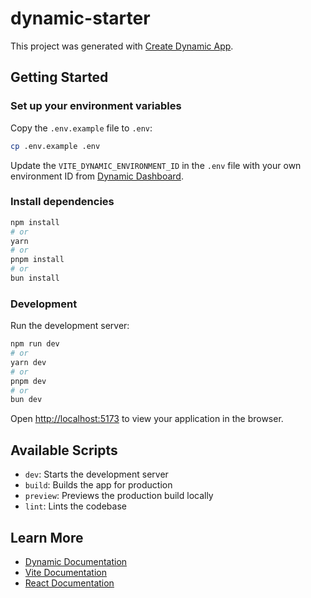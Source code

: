# dynamic-starter

This project was generated with [Create Dynamic App](https://github.com/dynamic-labs/create-dynamic-app).

## Getting Started

### Set up your environment variables

Copy the `.env.example` file to `.env`:

```bash
cp .env.example .env
```

Update the `VITE_DYNAMIC_ENVIRONMENT_ID` in the `.env` file with your own environment ID from [Dynamic Dashboard](https://app.dynamic.xyz).

### Install dependencies

```bash
npm install
# or
yarn
# or
pnpm install
# or
bun install
```

### Development

Run the development server:

```bash
npm run dev
# or
yarn dev
# or
pnpm dev
# or
bun dev
```

Open [http://localhost:5173](http://localhost:5173) to view your application in the browser.

## Available Scripts

- `dev`: Starts the development server
- `build`: Builds the app for production
- `preview`: Previews the production build locally
- `lint`: Lints the codebase

## Learn More

- [Dynamic Documentation](https://docs.dynamic.xyz)
- [Vite Documentation](https://vitejs.dev)
- [React Documentation](https://react.dev)
